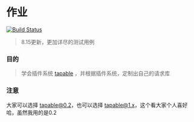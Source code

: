 # 作业

[![Build Status](https://travis-ci.org/H5futurehreohanshuo/homework2.svg?branch=master)](https://travis-ci.org/H5futurehreohanshuo/homework2)

> 8.15更新，更加详尽的测试用例

### 目的

> 学会插件系统 [tapable](https://github.com/webpack/tapable) ，并根据插件系统，定制出自己的请求库

### 注意

大家可以选择 tapable@0.2，也可以选择 tapable@1.x，这个看大家个人喜好哈，虽然我用的是0.2
